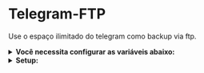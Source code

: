 # Telegram-FTP

Use o espaço ilimitado do telegram como backup via ftp.

<details>
<summary><b>Você necessita configurar as variáveis abaixo:</b></summary>

`API_ID`: Acesse [my.telegram.org](https://my.telegram.org) para obter o seu.

`API_HASH`: Acesse [my.telegram.org](https://my.telegram.org) para obter o seu.

`BOT_TOKEN`: Crie um novo bot utilizando [BotFather](https://telegram.dog/botfather).

`MONGODB`: Crie um DB e obtenha o link de conexão em [mongodb.com] (https://www.mongodb.com/)

`CHAT_ID`: Id do Chat para onde serão enviados os arquivos.

`HOST`: Host do FTP deixe como padrão (Padrão: 0.0.0.0).

`PORT`: Porta do servidor FTP (Padrão: 9021).

</details>

<details>
<summary><b>Setup:</b></summary>

  1. Crie um novo bot em [BotFather](https://telegram.dog/botfather).
  2. Obtenha o API_ID e API_HASH em [my.telegram.org](https://my.telegram.org).
  3. Create uma database mongo em [MongoDB Cloud](https://cloud.mongodb.com/) (ou use seu servidor) e copie a string de conexão.
  4. Coloque todas as variáveis em na raiz do bot no arquivo .env
  5. Adicione o bot ao seu canal com direito de administrador.
  6. Execute o arquivo 'python3 get_channel_id.py`, envie o comando `/id` no seu canal para obter o id do canal.
  7. Copie o ID para .env
  8. Crie uma database mongodb com o nome `ftp`.
  9. Execute 'python3 setup_database.py`.
  10. Execute 'python3 accounts_manager.py` para criar sua conta ftp.
  11. Execute `main.py`.

</details>
